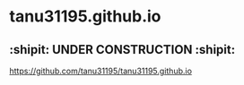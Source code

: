 # tanu31195.github.io

## :shipit: UNDER CONSTRUCTION :shipit:

https://github.com/tanu31195/tanu31195.github.io
